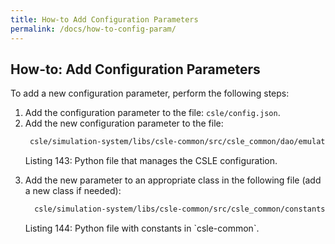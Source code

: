 ```yaml
---
title: How-to Add Configuration Parameters
permalink: /docs/how-to-config-param/
---
```


## How-to: Add Configuration Parameters
To add a new configuration parameter, perform the following steps:

1. Add the configuration parameter to the file: `csle/config.json`.
2. Add the new configuration parameter to the file:
    ```bash
     csle/simulation-system/libs/csle-common/src/csle_common/dao/emulation_config/config.py
    ```
   <p class="captionFig">
   Listing 143: Python file that manages the CSLE configuration.
   </p>
3. Add the new parameter to an appropriate class in the following file (add a new class if needed):
    ```bash
      csle/simulation-system/libs/csle-common/src/csle_common/constants/constants.py
    ```
   <p class="captionFig">
   Listing 144: Python file with constants in `csle-common`.
   </p>
